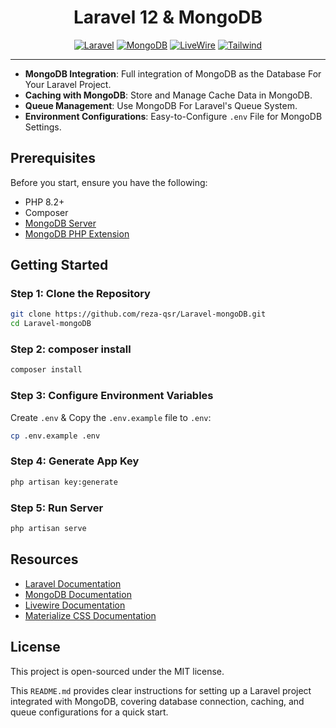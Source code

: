<div align="center">
<h1>Laravel 12 & MongoDB</h1>
</div>
<p align="center">
<a href="#"><img src="https://img.shields.io/badge/Laravel-12.x-f61500" alt="Laravel"></a>
<a href="#"><img src="https://img.shields.io/badge/MongoDB-42B883" alt="MongoDB"></a>
<a href="#"><img src="https://img.shields.io/badge/Livewire-3.x-C25C8B" alt="LiveWire"></a>
<a href="#"><img src="https://img.shields.io/badge/MaterializeCSS-1.x-EE6E73" alt="Tailwind"></a>
</p>

---

- **MongoDB Integration**: Full integration of MongoDB as the Database For Your Laravel Project.
- **Caching with MongoDB**: Store and Manage Cache Data in MongoDB.
- **Queue Management**: Use MongoDB For Laravel's Queue System.
- **Environment Configurations**: Easy-to-Configure `.env` File for MongoDB Settings.
## Prerequisites

Before you start, ensure you have the following:

- PHP 8.2+
- Composer
- [MongoDB Server](https://www.mongodb.com/docs/manual/tutorial/)
- [MongoDB PHP Extension](https://www.php.net/manual/en/mongodb.installation.php)


## Getting Started

### Step 1: Clone the Repository

```bash
git clone https://github.com/reza-qsr/Laravel-mongoDB.git
cd Laravel-mongoDB
```
### Step 2: composer install

```bash
composer install
```
### Step 3: Configure Environment Variables

Create `.env` & Copy the `.env.example` file to `.env`:

```bash
cp .env.example .env
```
### Step 4: Generate App Key
```bash
php artisan key:generate
```
### Step 5: Run Server
```bash
php artisan serve
```
## Resources
 - [Laravel Documentation](https://laravel.com/docs)
 - [MongoDB Documentation](https://www.mongodb.com/docs/)
 - [Livewire Documentation](https://livewire.laravel.com/docs/quickstart)
 - [Materialize CSS Documentation](https://materializecss.com/)
## License
This project is open-sourced under the MIT license.

This `README.md` provides clear instructions for setting up a Laravel project integrated with MongoDB, covering database connection, caching, and queue configurations for a quick start.

